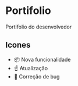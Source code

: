 # Portifolio

Portifolio do desenvolvedor 

## Icones
 
- :package: Nova funcionalidade
- :point_up: Atualização
- :ghost: Correção de bug